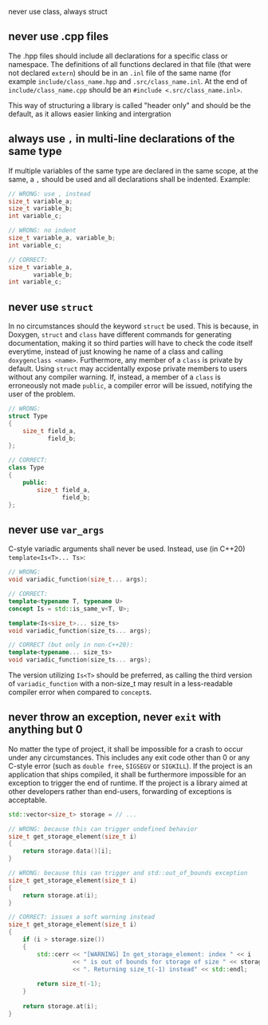 never use class, always struct
## never use .cpp files

The .hpp files should include all declarations for a specific class or namespace. The definitions of all functions 
declared in that file (that were not declared `extern`) should be in an `.inl` file of the same name (for example 
`include/class_name.hpp` and `.src/class_name.inl`. At the end of `include/class_name.cpp` should be an `#include <.src/class_name.inl>`.

This way of structuring a library is called "header only" and should be the default, as it allows easier linking and
intergration 

## always use `,` in multi-line declarations of the same type

If multiple variables of the same type are declared in the same scope, at the same, a `,` should be used and
all declarations shall be indented. Example:

```cpp
// WRONG: use , instead
size_t variable_a;
size_t variable_b;
int variable_c;

// WRONG: no indent
size_t variable_a, variable_b;
int variable_c;

// CORRECT:
size_t variable_a,
       variable_b;
int variable_c;
```

## never use `struct`

In no circumstances should the keyword `struct` be used. This is because, in Doxygen, `struct` and `class` have
different commands for generating documentation, making it so third parties will have to check the code
itself everytime, instead of just knowing he name of a class and calling `doxygenclass <name>`. Furthermore,
any member of a `class` is private by default. Using `struct` may accidentally expose private members to
users without any compiler warning. If, instead, a member of a `class` is erroneously not made `public`, a 
compiler error will be issued, notifying the user of the problem.

```cpp
// WRONG:
struct Type
{
    size_t field_a,
           field_b;
};

// CORRECT:
class Type
{
    public:
        size_t field_a,
               field_b;
};
```

## never use `var_args`

C-style variadic arguments shall never be used. Instead, use (in C++20) `template<Is<T>... Ts>`:

```cpp
// WRONG:
void variadic_function(size_t... args);

// CORRECT: 
template<typename T, typename U>
concept Is = std::is_same_v<T, U>;

template<Is<size_t>... size_ts>
void variadic_function(size_ts... args);

// CORRECT (but only in non-C++20):
template<typename... size_ts>
void variadic_function(size_ts... args);
```

The version utilizing `Is<T>` should be preferred, as calling the third version of `variadic_function` with a non-size_t
may result in a less-readable compiler error when compared to `concept`s.

## never throw an exception, never `exit` with anything but 0

No matter the type of project, it shall be impossible for a crash to occur under any circumstances. 
This includes any exit code other than 0 or any C-style error (such as `double free`, `SIGSEGV` or `SIGKILL`).
If the project is an application that ships compiled, it shall be furthermore impossible for an exception 
to trigger the end of runtime. If the project is a library aimed at other developers rather than end-users, 
forwarding of exceptions is acceptable.

```cpp
std::vector<size_t> storage = // ...

// WRONG: because this can trigger undefined behavior
size_t get_storage_element(size_t i) 
{
    return storage.data()[i];
}

// WRONG: because this can trigger and std::out_of_bounds exception
size_t get_storage_element(size_t i) 
{
    return storage.at(i);
}

// CORRECT: issues a soft warning instead
size_t get_storage_element(size_t i) 
{
    if (i > storage.size())
    {
        std::cerr << "[WARNING] In get_storage_element: index " << i 
                  << " is out of bounds for storage of size " << storage.size() 
                  << ". Returning size_t(-1) instead" << std::endl;
        
        return size_t(-1);
    }
    
    return storage.at(i);
}
```
